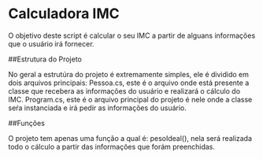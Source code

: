 # Calculadora IMC
O objetivo deste script é calcular o seu IMC a partir de alguans informações que o usuário irá fornecer.

##Estrutura do Projeto

No geral a estrutúra do projeto é extremamente simples, ele é dividido em dois arquivos principais:
Pessoa.cs, este é o arquivo onde está presente a classe que recebera as informações do usuário e realizará o cálculo do IMC.
Program.cs, este é o arquivo principal do projeto é nele onde a classe seŕa instanciada e irá pedir as informações do usuário.

##Funções

O projeto tem apenas uma função a qual é: pesoIdeal(), nela será realizada todo o cálculo a partir das informações que forám preenchidas.
